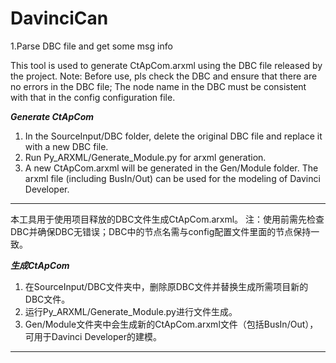 # DavinciCan
1.Parse DBC file and get some msg info

This tool is used to generate CtApCom.arxml using the DBC file released by the project.  Note: Before use, pls check the DBC and ensure that there are no errors in the DBC file; The node name in the DBC must be consistent with that in the config configuration file.

***Generate CtApCom***
1. In the SourceInput/DBC folder, delete the original DBC file and replace it with a new DBC file.
2. Run Py_ARXML/Generate_Module.py for arxml generation.
3. A new CtApCom.arxml will be generated in the Gen/Module folder. The arxml file (including BusIn/Out) can be used for the modeling of Davinci Developer.
*******************

本工具用于使用项目释放的DBC文件生成CtApCom.arxml。
注：使用前需先检查DBC并确保DBC无错误；DBC中的节点名需与config配置文件里面的节点保持一致。

***生成CtApCom***
1. 在SourceInput/DBC文件夹中，删除原DBC文件并替换生成所需项目新的DBC文件。
2. 运行Py_ARXML/Generate_Module.py进行文件生成。
3. Gen/Module文件夹中会生成新的CtApCom.arxml文件（包括BusIn/Out），可用于Davinci Developer的建模。
*****************
